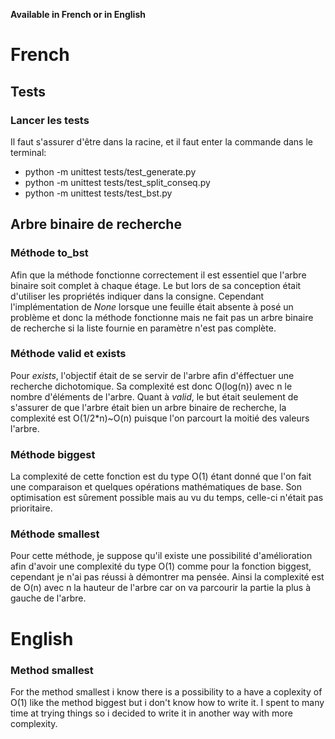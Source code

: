 **Available in French or in English**

# French 

## Tests
### Lancer les tests
Il faut s'assurer d'être dans la racine, et il faut enter la commande dans le terminal: 
 - python -m unittest tests/test_generate.py
 - python -m unittest tests/test_split_conseq.py
 - python -m unittest tests/test_bst.py


## Arbre binaire de recherche

### Méthode to_bst
Afin que la méthode fonctionne correctement il est essentiel que l'arbre binaire soit complet à chaque étage. Le but lors de sa conception était d'utiliser les propriétés indiquer dans la consigne. Cependant l'implémentation de *None* lorsque une feuille était absente à posé un problème et donc la méthode fonctionne mais ne fait pas un arbre binaire de recherche si la liste fournie en paramètre n'est pas complète.


### Méthode valid et exists
Pour *exists*, l'objectif était de se servir de l'arbre afin d'éffectuer une recherche dichotomique. Sa complexité est donc O(log(n)) avec n le nombre d'éléments de l'arbre. 
Quant à *valid*, le but était seulement de s'assurer de que l'arbre était bien un arbre binaire de recherche, la complexité est O(1/2*n)~O(n)  puisque l'on parcourt la moitié des valeurs l'arbre. 

### Méthode biggest
La complexité de cette fonction est du type O(1) étant donné que l'on fait une comparaison et quelques opérations mathématiques de base. Son optimisation est sûrement possible mais au vu du temps, celle-ci n'était pas prioritaire.

### Méthode smallest
Pour cette méthode, je suppose qu'il existe une possibilité d'amélioration afin d'avoir une complexité du type O(1) comme pour la fonction biggest, cependant je n'ai pas réussi à démontrer ma pensée. 
Ainsi la complexité est de O(n) avec n la hauteur de l'arbre car on va parcourir la partie la plus à gauche de l'arbre.



# English


### Method smallest

For the method smallest i know there is a possibility to a have a coplexity of O(1) like the method biggest but i don't know how to write it. I spent to many time at trying things so i decided to write it in another way with more complexity.  
